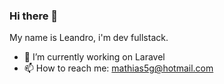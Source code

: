 ### Hi there 👋

My name is Leandro, i'm dev fullstack.

- 🔭 I’m currently working on Laravel
- 📫 How to reach me: mathias5g@hotmail.com
<!--
**Mathias5g/mathias5g** is a ✨ _special_ ✨ repository because its `README.md` (this file) appears on your GitHub profile.

- 🔭 I’m currently working on ...
- 🌱 I’m currently learning ...
- 👯 I’m looking to collaborate on ...
- 🤔 I’m looking for help with ...
- 💬 Ask me about ...
- 📫 How to reach me: ...
- 😄 Pronouns: ...
- ⚡ Fun fact: ...
-->
